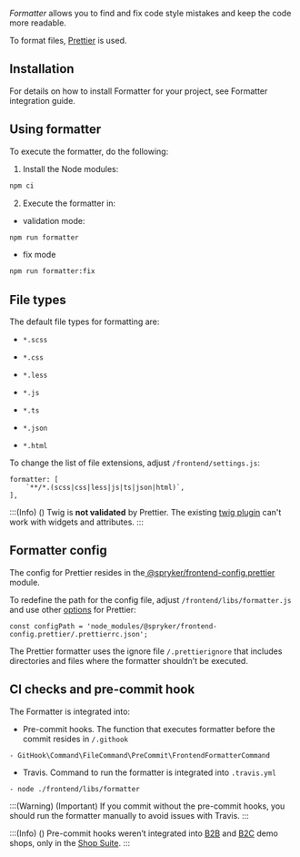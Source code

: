 *Formatter* allows you to find and fix code style mistakes and keep the code more readable.

To format files, [Prettier](https://prettier.io/) is used.

## Installation
For details on how to install Formatter for your project, see Formatter integration guide.

## Using formatter

To execute the formatter, do the following:

1. Install the Node modules:
```Bash
npm ci
```
2. Execute the formatter in:
* validation mode:
```Bash
npm run formatter
```
* fix mode
```Bash
npm run formatter:fix
```
## File types

The default file types for formatting are:

*     *.scss
*     *.css
*     *.less
*     *.js
*     *.ts
*     *.json
*     *.html

To change the list of file extensions, adjust `/frontend/settings.js`:

```
formatter: [
    `**/*.(scss|css|less|js|ts|json|html)`,
],
```

:::(Info) ()
Twig is **not validated** by Prettier. The existing [twig plugin](https://github.com/trivago/prettier-plugin-twig-melody) can't work with widgets and attributes.
:::
## Formatter config

The config for Prettier resides in the[ @spryker/frontend-config.prettier](https://www.npmjs.com/package/@spryker/frontend-config.prettier) module.

To redefine the path for the config file, adjust `/frontend/libs/formatter.js`  and use other [options](https://prettier.io/docs/en/options.html) for Prettier:

```
const configPath = 'node_modules/@spryker/frontend-config.prettier/.prettierrc.json';
```
The Prettier formatter uses the ignore file `/.prettierignore` that includes directories and files where the formatter shouldn’t be executed.

## CI checks and pre-commit hook

The Formatter is integrated into:
* Pre-commit hooks.
The function that executes formatter before the commit resides in `/.githook`

```
- GitHook\Command\FileCommand\PreCommit\FrontendFormatterCommand
```
* Travis.
Command to run the formatter is integrated into `.travis.yml`

```
- node ./frontend/libs/formatter
```

:::(Warning) (Important)
If you commit without the pre-commit hooks, you should run the formatter manually to avoid issues with Travis.
:::

:::(Info) ()
Pre-commit hooks weren’t integrated into [B2B](https://github.com/spryker-shop/b2b-demo-shop) and [B2C](https://github.com/spryker-shop/b2c-demo-shop) demo shops, only in the [Shop Suite](https://github.com/spryker-shop/suite).
:::

